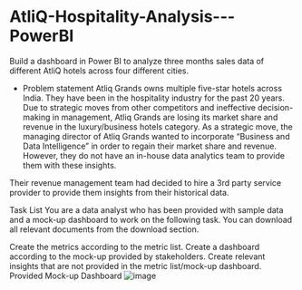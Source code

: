 # AtliQ-Hospitality-Analysis---PowerBI
Build a dashboard in Power BI to analyze three months sales data of different AtliQ hotels across four different cities.

* Problem statement
Atliq Grands owns multiple five-star hotels across India. They have been in the hospitality industry for the past 20 years. Due to strategic moves from other competitors and ineffective decision-making in management, Atliq Grands are losing its market share and revenue in the luxury/business hotels category. As a strategic move, the managing director of Atliq Grands wanted to incorporate “Business and Data Intelligence” in order to regain their market share and revenue. However, they do not have an in-house data analytics team to provide them with these insights.

Their revenue management team had decided to hire a 3rd party service provider to provide them insights from their historical data.

Task List
You are a data analyst who has been provided with sample data and a mock-up dashboard to work on the following task. You can download all relevant documents from the download section.

Create the metrics according to the metric list.
Create a dashboard according to the mock-up provided by stakeholders.
Create relevant insights that are not provided in the metric list/mock-up dashboard.
Provided Mock-up Dashboard
![image](https://github.com/Shivani-1996/AtliQ-Hospitality-Analysis---PowerBI/assets/130754305/f0b00cb6-b136-42b5-8687-9a2e9be02770)
